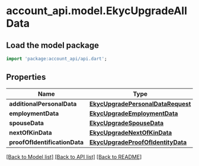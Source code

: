 # account_api.model.EkycUpgradeAllData

## Load the model package
```dart
import 'package:account_api/api.dart';
```

## Properties
Name | Type | Description | Notes
------------ | ------------- | ------------- | -------------
**additionalPersonalData** | [**EkycUpgradePersonalDataRequest**](EkycUpgradePersonalDataRequest.md) |  | [optional] 
**employmentData** | [**EkycUpgradeEmploymentData**](EkycUpgradeEmploymentData.md) |  | [optional] 
**spouseData** | [**EkycUpgradeSpouseData**](EkycUpgradeSpouseData.md) |  | [optional] 
**nextOfKinData** | [**EkycUpgradeNextOfKinData**](EkycUpgradeNextOfKinData.md) |  | [optional] 
**proofOfIdentificationData** | [**EkycUpgradeProofOfIdentityData**](EkycUpgradeProofOfIdentityData.md) |  | [optional] 

[[Back to Model list]](../README.md#documentation-for-models) [[Back to API list]](../README.md#documentation-for-api-endpoints) [[Back to README]](../README.md)


